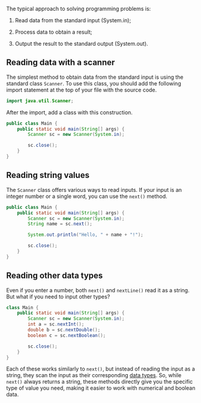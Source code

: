 The typical approach to solving programming problems is:

1. Read data from the standard input (System.in);
    
2. Process data to obtain a result;
    
3. Output the result to the standard output (System.out).

## Reading data with a scanner

The simplest method to obtain data from the standard input is using the standard class `Scanner`.
To use this class, you should add the following import statement at the top of your file with the source code.

```java
import java.util.Scanner;
```

After the import, add a class with this construction.

```java
public class Main {
    public static void main(String[] args) {
        Scanner sc = new Scanner(System.in);

        sc.close();
    }
}
```

## Reading string values

The `Scanner` class offers various ways to read inputs. If your input is an integer number or a single word, you can use the `next()` method.

```java
public class Main {
    public static void main(String[] args) {
        Scanner sc = new Scanner(System.in);
        String name = sc.next();

        System.out.println("Hello, " + name + "!");

        sc.close();
    }
}
```

## Reading other data types

Even if you enter a number, both `next()` and `nextLine()` read it as a string. But what if you need to input other types? 

```java
class Main {
    public static void main(String[] args) {
        Scanner sc = new Scanner(System.in);
        int a = sc.nextInt();
        double b = sc.nextDouble();
        boolean c = sc.nextBoolean();

        sc.close();
    }
}
```

Each of these works similarly to `next()`, but instead of reading the input as a string, they scan the input as their corresponding [data types](https://hyperskill.org/learn/step/9055 "In Java, a data type is a category that determines the type of data a variable can hold and the operations that can be performed on it. | Java has two groups of data types: primitive and reference types. Primitive data types are built-in and include eight types, such as int (integer number), float and double (fractional numbers), and boolean (true or false values). Reference types, on the other hand, are used to represent objects, and they are created using the keyword new. When a reference type is created, memory is allocated for the object, and it is called instantiation. Floating-point types, such as float and double, represent numbers that contain an integer part, a fractional part, and their separator, commonly used in fields such as science, statistics, and engineering."). So, while `next()` always returns a string, these methods directly give you the specific type of value you need, making it easier to work with numerical and boolean data.